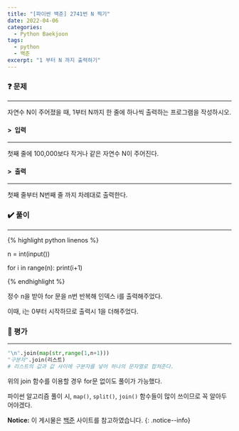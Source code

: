 ```yaml
---
title: "[파이썬 백준] 2741번 N 찍기"
date: 2022-04-06
categories:
  - Python Baekjoon
tags:
  - python
  - 백준
excerpt: "1 부터 N 까지 출력하기"
---
```


### ❓ 문제

---

자연수 N이 주어졌을 때, 1부터 N까지 한 줄에 하나씩 출력하는 프로그램을 작성하시오.<br>


#### > &nbsp;입력

---

첫째 줄에 100,000보다 작거나 같은 자연수 N이 주어진다.<br>


#### > &nbsp;출력

---

첫째 줄부터 N번째 줄 까지 차례대로 출력한다.<br>


### ✔️ 풀이

---

{% highlight python linenos %}

n = int(input())

for i in range(n):
    print(i+1)

{% endhighlight %}

정수 n을 받아 for 문을 n번 반복해 인덱스 i를 출력해주었다.

이때, i는 0부터 시작하므로 출력시 1을 더해주었다.

### 💬 평가

---

```python
"\n".join(map(str,range(1,n+1)))
"구분자".join(리스트)
# 리스트의 값과 값 사이에 구분자를 넣어 하나의 문자열로 합쳐준다.
```

위의 join 함수를 이용할 경우 for문 없이도 풀이가 가능했다.

파이썬 알고리즘 풀이 시, `map()`, `split()`, `join()` 함수들이 많이 쓰이므로 꼭 알아두어야겠다.


**Notice:** 이 게시물은 [백준](https://www.acmicpc.net/problem/2741) 사이트를 참고하였습니다.
{: .notice--info}

